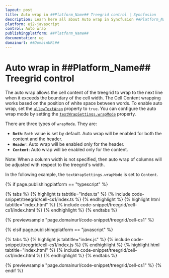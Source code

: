```yaml
---
layout: post
title: Auto wrap in ##Platform_Name## Treegrid control | Syncfusion
description: Learn here all about Auto wrap in Syncfusion ##Platform_Name## Treegrid control of Syncfusion Essential JS 2 and more.
platform: ej2-javascript
control: Auto wrap 
publishingplatform: ##Platform_Name##
documentation: ug
domainurl: ##DomainURL##
---
```


# Auto wrap in ##Platform_Name## Treegrid control

The auto wrap allows the cell content of the treegrid to wrap to the next line when it exceeds the boundary of the cell width. The Cell Content wrapping works based on the position of white space between words.
To enable auto wrap, set the [`allowTextWrap`](../../api/treegrid/#allowtextwrap) property to `true`.
You can configure the auto wrap mode by setting the [`textWrapSettings.wrapMode`](../../api/treegrid/#textwrapsettings) property.

There are three types of `wrapMode`. They are:

* **`Both`**: `Both` value is set by default. Auto wrap will be enabled for both the content and the header.
* **`Header`**: Auto wrap will be enabled only for the header.
* **`Content`**: Auto wrap will be enabled only for the content.

Note: When a column width is not specified, then auto wrap of columns will be adjusted with respect to the treegrid's width.

In the following example, the `textWrapSettings.wrapMode` is set to `Content`.

{% if page.publishingplatform == "typescript" %}

 {% tabs %}
{% highlight ts tabtitle="index.ts" %}
{% include code-snippet/treegrid/cell-cs1/index.ts %}
{% endhighlight %}
{% highlight html tabtitle="index.html" %}
{% include code-snippet/treegrid/cell-cs1/index.html %}
{% endhighlight %}
{% endtabs %}
        
{% previewsample "page.domainurl/code-snippet/treegrid/cell-cs1" %}

{% elsif page.publishingplatform == "javascript" %}

{% tabs %}
{% highlight js tabtitle="index.js" %}
{% include code-snippet/treegrid/cell-cs1/index.js %}
{% endhighlight %}
{% highlight html tabtitle="index.html" %}
{% include code-snippet/treegrid/cell-cs1/index.html %}
{% endhighlight %}
{% endtabs %}

{% previewsample "page.domainurl/code-snippet/treegrid/cell-cs1" %}
{% endif %}